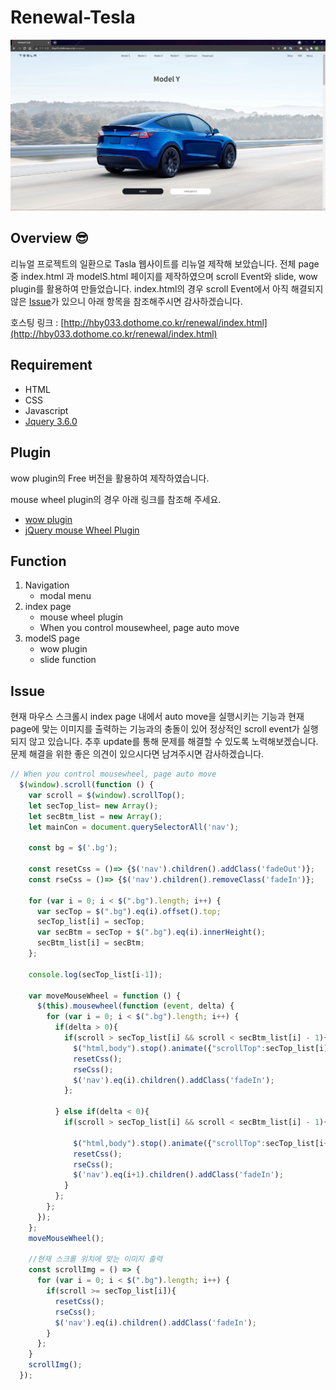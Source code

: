 # Renewal-Tesla

![renewal01.JPG](./img/renewal01.jpg)

## Overview 😎


리뉴얼 프로젝트의 일환으로 Tasla 웹사이트를 리뉴얼 제작해 보았습니다.  전체 page 중 index.html 과 modelS.html 페이지를 제작하였으며 scroll Event와 slide, wow plugin를 활용하여 만들었습니다. index.html의 경우 scroll Event에서 아직 해결되지 않은 [Issue](##Issue)가 있으니 아래 항목을 참조해주시면 감사하겠습니다.

호스팅 링크 : [http://hby033.dothome.co.kr/renewal/index.html](http://hby033.dothome.co.kr/renewal/index.html)

## Requirement

- HTML
- CSS
- Javascript
- [Jquery 3.6.0](https://code.jquery.com/)

## Plugin

wow plugin의 Free 버전을 활용하여 제작하였습니다.

mouse wheel plugin의 경우 아래 링크를 참조해 주세요.

- [wow plugin](https://wowjs.uk/)
- [jQuery mouse Wheel Plugin](https://github.com/jquery/jquery-mousewheel)

## Function

1. Navigation
    - modal menu
2. index page
    - mouse wheel plugin
    - When you control mousewheel, page auto move
3. modelS page
    - wow plugin
    - slide function

## Issue


현재 마우스 스크롤시 index page 내에서 auto move을 실행시키는 기능과 현재 page에 맞는 이미지를 출력하는 기능과의 충돌이 있어 정상적인 scroll event가 실행되지 않고 있습니다. 추후 update를 통해 문제를 해결할 수 있도록 노력해보겠습니다. 문제 해결을 위한 좋은 의견이 있으시다면 남겨주시면 감사하겠습니다.

```jsx
// When you control mousewheel, page auto move
  $(window).scroll(function () {
    var scroll = $(window).scrollTop();
    let secTop_list= new Array();
    let secBtm_list = new Array();
    let mainCon = document.querySelectorAll('nav');
   
    const bg = $('.bg');

    const resetCss = ()=> {$('nav').children().addClass('fadeOut')};
    const rseCss = ()=> {$('nav').children().removeClass('fadeIn')};
    
    for (var i = 0; i < $(".bg").length; i++) {
      var secTop = $(".bg").eq(i).offset().top;
      secTop_list[i] = secTop;
      var secBtm = secTop + $(".bg").eq(i).innerHeight();
      secBtm_list[i] = secBtm;
    };
    
    console.log(secTop_list[i-1]);

    var moveMouseWheel = function () {
      $(this).mousewheel(function (event, delta) {
        for (var i = 0; i < $(".bg").length; i++) {
          if(delta > 0){
            if(scroll > secTop_list[i] && scroll < secBtm_list[i] - 1){
              $("html,body").stop().animate({"scrollTop":secTop_list[i]}, 1500);
              resetCss();
              rseCss();
              $('nav').eq(i).children().addClass('fadeIn');
            };

          } else if(delta < 0){
            if(scroll > secTop_list[i] && scroll < secBtm_list[i] - 1){

              $("html,body").stop().animate({"scrollTop":secTop_list[i+1]}, 1500);
              resetCss();
              rseCss();
              $('nav').eq(i+1).children().addClass('fadeIn');
            }
          };
        };
      });
    };
    moveMouseWheel();

    //현재 스크롤 위치에 맞는 이미지 출력
    const scrollImg = () => {
      for (var i = 0; i < $(".bg").length; i++) {
        if(scroll >= secTop_list[i]){
          resetCss();
          rseCss();
          $('nav').eq(i).children().addClass('fadeIn');
        } 
      };
    }
    scrollImg();
  });
```
